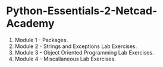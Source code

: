 # Python-Essentials-2-Netcad-Academy

1. Module 1 - Packages.
2. Module 2 - Strings and Exceptions Lab Exercises.
3. Module 3 - Object Oriented Programming Lab Exercises.
4. Module 4 - Miscallaneous Lab Exercises.